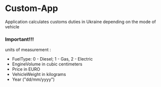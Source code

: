 # Custom-App
Application calculates customs duties in Ukraine depending on the mode of vehicle

### Important!!!
units of measurement :
- FuelType: 0 - Diesel; 1 - Gas, 2 - Electric
- EngineVolume in cubic centimeters
- Price in EURO
- VehicleWeight in kilograms
- Year ("dd/mm/yyyy")
